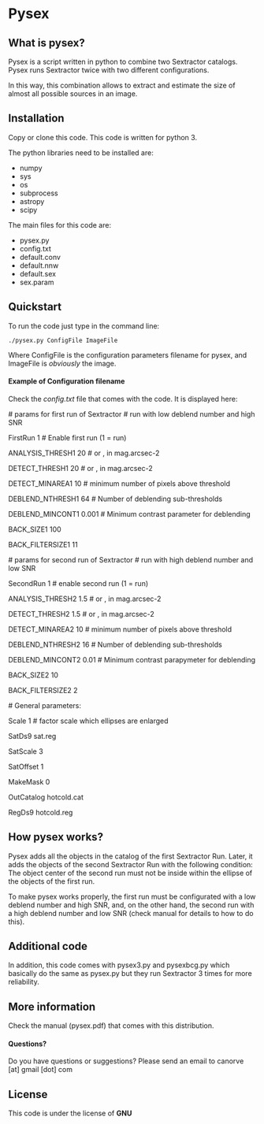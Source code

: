 # Pysex

## What is pysex?

Pysex is a script written in python
to combine two Sextractor catalogs.  
Pysex runs Sextractor twice with two different configurations.

In this way, this combination allows
to extract and estimate the size of almost all possible sources in an image.

## Installation

Copy or clone this code. This code is
written for python 3.

The python libraries need to be installed are:
- numpy
- sys
- os
- subprocess
- astropy
- scipy


The main files for this code are:
- pysex.py
- config.txt
- default.conv
- default.nnw
- default.sex
- sex.param



## Quickstart

To run the code just type in the command line:
```
./pysex.py ConfigFile ImageFile
```
Where ConfigFile is the configuration parameters filename for pysex, and ImageFile is *obviously* the image.


#### Example of Configuration filename
Check the *config.txt* file that comes with the code. It is displayed here:

\# params for first run of Sextractor
\# run with low deblend number and high SNR

FirstRun  1   # Enable first run (1 = run)

ANALYSIS_THRESH1 20          # <sigmas> or <threshold>,<ZP> in mag.arcsec-2

DETECT_THRESH1   20          # <sigmas> or <threshold>,<ZP> in mag.arcsec-2

DETECT_MINAREA1  10          # minimum number of pixels above threshold

DEBLEND_NTHRESH1 64          # Number of deblending sub-thresholds

DEBLEND_MINCONT1 0.001         # Minimum contrast parameter for deblending

BACK_SIZE1      100

BACK_FILTERSIZE1 11


\# params for second run of Sextractor
\# run with high deblend number and low SNR

SecondRun 1  # enable second run   (1 = run)

ANALYSIS_THRESH2 1.5          # <sigmas> or <threshold>,<ZP> in mag.arcsec-2

DETECT_THRESH2   1.5          # <sigmas> or <threshold>,<ZP> in mag.arcsec-2

DETECT_MINAREA2  10      # minimum number of pixels above threshold

DEBLEND_NTHRESH2 16           # Number of deblending sub-thresholds

DEBLEND_MINCONT2 0.01         # Minimum contrast parapymeter for deblending

BACK_SIZE2       10

BACK_FILTERSIZE2 2

\# General parameters:

Scale  1  # factor scale which ellipses are enlarged

SatDs9 sat.reg

SatScale 3

SatOffset  1

MakeMask  0


OutCatalog  hotcold.cat

RegDs9   hotcold.reg



## How pysex works?

Pysex adds all the objects in the catalog
of the first Sextractor Run. Later, it adds
the objects of the second Sextractor Run with
the following condition: The object center
of the second run must not be inside within the ellipse of the objects of the first run.


To make pysex works properly, the first run
must be configurated with a low deblend number and high SNR, and,  on the other hand,
the second run with a high deblend number and low SNR (check manual for details to how to do this).



## Additional code
In addition, this code comes with pysex3.py
and pysexbcg.py  which basically do the same
as pysex.py but they run Sextractor 3 times for more  reliability.


## More information
Check the manual (pysex.pdf) that comes with this distribution.

#### Questions?
Do you have questions or suggestions?
Please send an email to canorve [at] gmail [dot] com

## License
This code is under the license of **GNU**
